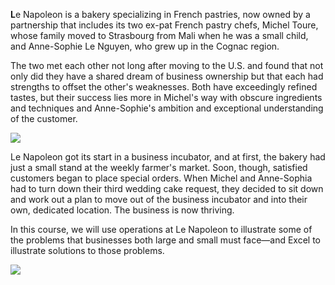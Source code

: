 **L**e Napoleon is a bakery specializing in French pastries, now owned by a partnership that includes its two ex-pat French pastry chefs, Michel Toure, whose family moved to Strasbourg from Mali when he was a small child, and Anne-Sophie Le Nguyen, who grew up in the Cognac region.

The two met each other not long after moving to the U.S. and found that not only did they have a shared dream of business ownership but that each had strengths to offset the other's weaknesses. Both have exceedingly refined tastes, but their success lies more in Michel's way with obscure ingredients and techniques and Anne-Sophie's ambition and exceptional understanding of the customer.

![](./Chapter_1_Introduction/media/01_The_Company/image1.gif)

Le Napoleon got its start in a business incubator, and at first, the bakery had just a small stand at the weekly farmer's market. Soon, though, satisfied customers began to place special orders. When Michel and Anne-Sophia had to turn down their third wedding cake request, they decided to sit down and work out a plan to move out of the business incubator and into their own, dedicated location. The business is now thriving.  
  
In this course, we will use operations at Le Napoleon to illustrate some of the problems that businesses both large and small must face—and Excel to illustrate solutions to those problems.

![](./Chapter_1_Introduction/media/01_The_Company/image2.gif)
